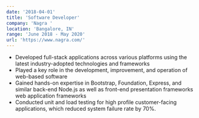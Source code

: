 ```yaml
---
date: '2018-04-01'
title: 'Software Developer'
company: 'Nagra '
location: 'Bangalore, IN'
range: 'June 2018 - May 2020'
url: 'https://www.nagra.com/'
---
```


- Developed full-stack applications across various platforms using the latest industry-adopted technologies and frameworks
- Played a key role in the development, improvement, and operation of web-based software
- Gained hands-on expertise in Bootstrap, Foundation, Express, and similar back-end Node.js as well as front-end presentation frameworks web application frameworks
- Conducted unit and load testing for high profile customer-facing applications, which reduced system failure rate by 70%.
